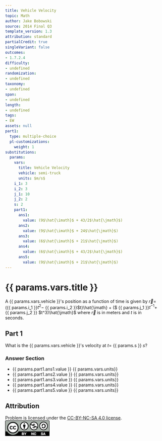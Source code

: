 ```yaml
---
title: Vehicle Velocity
topic: Math
author: Jake Bobowski
source: 2014 Final Q3
template_version: 1.3
attribution: standard
partialCredit: true
singleVariant: false
outcomes:
- 1.7.2.4
difficulty:
- undefined
randomization:
- undefined
taxonomy:
- undefined
span:
- undefined
length:
- undefined
tags:
- EW
assets: null
part1:
  type: multiple-choice
  pl-customizations:
    weight: 1
substitutions:
  params:
    vars:
      title: Vehicle Velocity
      vehicle: semi-truck
      units: $m/s$
    i_1: 3
    i_2: 3
    j_1: 10
    j_2: 2
    s: 2
    part1:
      ans1:
        value: (9$\hat{\imath}$ + 43/2$\hat{\jmath}$)
      ans2:
        value: (9$\hat{\imath}$ + 24$\hat{\jmath}$)
      ans3:
        value: (6$\hat{\imath}$ + 21$\hat{\jmath}$)
      ans4:
        value: (6$\hat{\imath}$ + 43/2$\hat{\jmath}$)
      ans5:
        value: (9$\hat{\imath}$ + 21$\hat{\jmath}$)
---
```

# {{ params.vars.title }}
A {{ params.vars.vehicle }}'s position as a function of time is given by $\vec{r} =$ ({{ params.i_1 }}$t^2 -$ {{ params.i_2 }}$t)\hat{\imath} + ($ {{ params.j_1 }}$t^{-1}+$ {{ params.j_2 }} $t^3)\hat{\jmath}$ where $\vec{r}$ is in meters and $t$ is in seconds.

## Part 1

What is the {{ params.vars.vehicle }}'s velocity at $t=$ {{ params.s }} $s$?

### Answer Section

- {{ params.part1.ans1.value }} {{ params.vars.units}}
- {{ params.part1.ans2.value }} {{ params.vars.units}}
- {{ params.part1.ans3.value }} {{ params.vars.units}}
- {{ params.part1.ans4.value }} {{ params.vars.units}}
- {{ params.part1.ans5.value }} {{ params.vars.units}}

## Attribution

Problem is licensed under the [CC-BY-NC-SA 4.0 license](https://creativecommons.org/licenses/by-nc-sa/4.0/).<br> ![The Creative Commons 4.0 license requiring attribution-BY, non-commercial-NC, and share-alike-SA license.](https://raw.githubusercontent.com/firasm/bits/master/by-nc-sa.png)